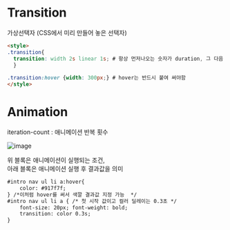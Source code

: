# Transition  

가상선택자 (CSS에서 미리 만들어 놓은 선택자)  
```html  
<style>
.transition{
  transition: width 2s linear 1s; # 항상 먼저나오는 숫자가 duration, 그 다음 숫자가 delay  
  }
  
.transition:hover {width: 300px;} # hover는 반드시 붙여 써야함 
</style>  
```  
# Animation  

iteration-count : 애니메이션 반복 횟수  

![image](https://user-images.githubusercontent.com/74280650/124499425-ef383c00-ddf8-11eb-9b3f-338411da04ec.png)  

위 블록은 애니메이션이 실행되는 조건,  
아래 블록은 애니메이션 실행 후 결과값을 의미  

```html
#intro nav ul li a:hover{
    color: #917f7f;
} /*이처럼 hover를 써서 색깔 결과값 지정 가능  */
#intro nav ul li a { /* 첫 시작 값이고 컬러 딜레이는 0.3초 */ 
    font-size: 20px; font-weight: bold;
    transition: color 0.3s;
}
```  
